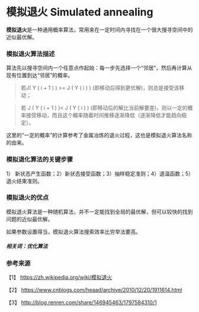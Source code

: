 # 模拟退火 Simulated annealing

**模拟退火**是一种通用概率算法，常用来在一定时间内寻找在一个很大搜寻空间中的近似最优解。

### 模拟退火算法描述

算法先以搜寻空间内一个任意点作起始：每一步先选择一个“邻居”，然后再计算从现有位置到达“邻居”的概率。

> 若J( Y ( i + 1 ) ) >=  J ( Y ( i ) )  (即移动后得到更优解)，则总是接受该移动；

> 若 J ( Y ( i + 1 ) )< J ( Y ( i ) )  (即移动后的解比当前解要差)，则以一定的概率接受移动，而且这个概率随着时间推移逐渐降低（逐渐降低才能趋向稳定）。

这里的“一定的概率”的计算参考了金属冶炼的退火过程，这也是模拟退火算法名称的由来。

### 模拟退化算法的关键步骤

1） 新状态产生函数；2）新状态接受函数；3）抽样稳定准则；4）退温函数；5）退火结束准则。

### 模拟退火的优点

模拟退火算法是一种随机算法，并不一定能找到全局的最优解，但可以较快的找到问题的近似最优解。 

如果参数设置得当，模拟退火算法搜索效率比穷举法要高。

##### 相关词：优化算法

### 参考来源

【1】  https://zh.wikipedia.org/wiki/模拟退火

【2】  https://www.cnblogs.com/heaad/archive/2010/12/20/1911614.html

【3】  http://blog.renren.com/share/146945463/1797584310/1

